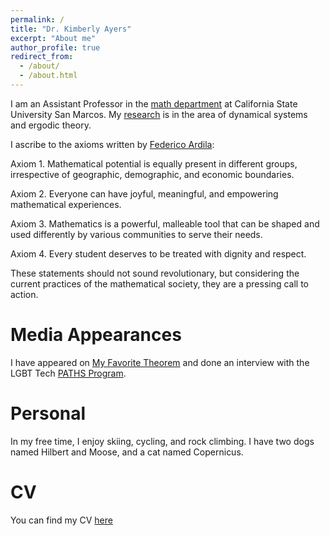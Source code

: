 ```yaml
---
permalink: /
title: "Dr. Kimberly Ayers"
excerpt: "About me"
author_profile: true
redirect_from: 
  - /about/
  - /about.html
---
```


I am an Assistant Professor in the [math department](https://www.csusm.edu/math/index.html) at California State University San Marcos.  My [research](kdayers.github.io/publications) is in the area of dynamical systems and ergodic theory. 

I ascribe to the axioms written by [Federico Ardila](fardila.com):

Axiom 1. Mathematical potential is equally present in different groups, irrespective of geographic, demographic, and economic boundaries.

Axiom 2. Everyone can have joyful, meaningful, and empowering mathematical experiences.

Axiom 3. Mathematics is a powerful, malleable tool that can be shaped and used differently by various communities to serve their needs.

Axiom 4. Every student deserves to be treated with dignity and respect.

These statements should not sound revolutionary, but considering the current practices of the mathematical society, they are a pressing call to action.


Media Appearances
=====

I have appeared on [My Favorite Theorem](https://kpknudson.com/my-favorite-theorem/2022/10/20/episode-80-kimberley-ayers) and done an interview with the LGBT Tech [PATHS Program](https://www.youtube.com/watch?v=EGSAgZZN73I).

Personal
=====

In my free time, I enjoy skiing, cycling, and rock climbing.  I have two dogs named Hilbert and Moose, and a cat named Copernicus. 


CV
=====
You can find my CV [here](https://github.com/kdayers/kdayers.github.io/blob/master/files/KimberlyAyersCV.pdf)
